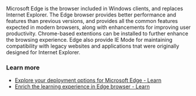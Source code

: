 Microsoft Edge is the browser included in Windows clients, and replaces Internet Explorer. The Edge browser provides better performance and features than previous versions, and provides all the common features expected in modern browsers, along with enhancements for improving user productivity. Chrome-based extentions can be installed to further enhance the browsing experience. Edge also provide IE Mode for maintaining compatibility with legacy websites and applications tnat were originally designed for Internet Explorer.

### Learn more

 -  [Explore your deployment options for Microsoft Edge - Learn](/learn/modules/explore-deployment-options-microsoft-edge/)
 -  [Enrich the learning experience in Edge browser - Learn](/learn/modules/enrich-learning-experience-edge-browser/)

